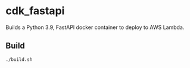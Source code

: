 # cdk_fastapi

Builds a Python 3.9, FastAPI docker container to deploy to AWS Lambda.

## Build

```
./build.sh
```
